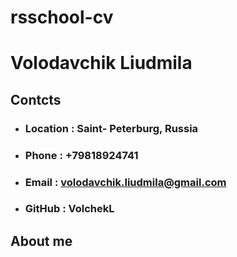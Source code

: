 # rsschool-cv
# Volodavchik Liudmila 

## Contcts

- ### Location : Saint- Peterburg, Russia
- ### Phone : +79818924741
- ### Email : volodavchik.liudmila@gmail.com
- ### GitHub : VolchekL

## About me

